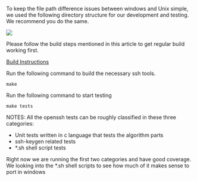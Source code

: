 To keep the file path difference issues between windows and Unix simple, we used the following directory structure for our development and testing. We recommend you do the same. 

![](https://github.com/PowerShell/Win32-OpenSSH/blob/master/images/test_directory_structure.png)


Please follow the build steps mentioned in this article to get regular build working first.


[Build Instructions](https://github.com/PowerShell/Win32-OpenSSH/wiki/OpenSSH-32-bit-Build-and-Installation-Instructions)


Run the following command to build the necessary ssh tools.

`make`

Run the following command to start testing

`make tests`





NOTES: All the openssh tests can be roughly classified in these three categories:
* Unit tests written in c language that tests the algorithm parts
* ssh-keygen related tests
* *.sh shell script tests

Right now we are running the first two categories and have good coverage. We looking into the *.sh shell scripts to see how much of it makes sense to port in windows
